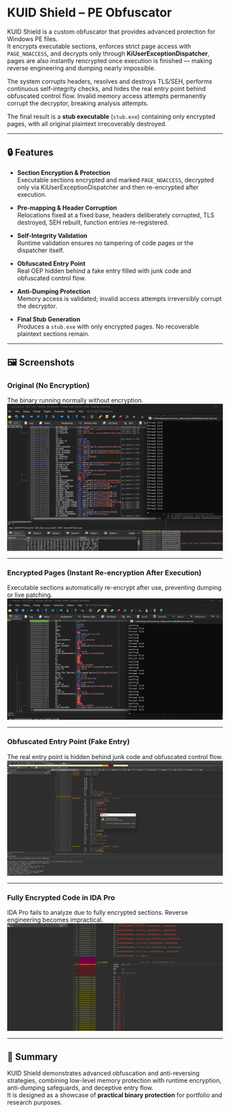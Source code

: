 # KUID Shield – PE Obfuscator

KUID Shield is a custom obfuscator that provides advanced protection for Windows PE files.  
It encrypts executable sections, enforces strict page access with `PAGE_NOACCESS`, and decrypts only through **KiUserExceptionDispatcher**, pages are also instantly rencrypted once execution is finished — making reverse engineering and dumping nearly impossible.  

The system corrupts headers, resolves and destroys TLS/SEH, performs continuous self-integrity checks, and hides the real entry point behind obfuscated control flow. Invalid memory access attempts permanently corrupt the decryptor, breaking analysis attempts.  

The final result is a **stub executable** (`stub.exe`) containing only encrypted pages, with all original plaintext irrecoverably destroyed.  

---

## 🔒 Features

- **Section Encryption & Protection**  
  Executable sections encrypted and marked `PAGE_NOACCESS`, decrypted only via KiUserExceptionDispatcher and then re-encrypted after execution.  

- **Pre-mapping & Header Corruption**  
  Relocations fixed at a fixed base, headers deliberately corrupted, TLS destroyed, SEH rebuilt, function entries re-registered.  

- **Self-Integrity Validation**  
  Runtime validation ensures no tampering of code pages or the dispatcher itself.  

- **Obfuscated Entry Point**  
  Real OEP hidden behind a fake entry filled with junk code and obfuscated control flow.  

- **Anti-Dumping Protection**  
  Memory access is validated; invalid access attempts irreversibly corrupt the decryptor.  

- **Final Stub Generation**  
  Produces a `stub.exe` with only encrypted pages. No recoverable plaintext sections remain.  

---

## 🖼️ Screenshots

### Original (No Encryption)  
The binary running normally without encryption.  
![Original - No Encryption](./assets/original.png)

---

### Encrypted Pages (Instant Re-encryption After Execution)  
Executable sections automatically re-encrypt after use, preventing dumping or live patching.  
![Encrypted Pages](./assets/encrypted_pages.png)

---

### Obfuscated Entry Point (Fake Entry)  
The real entry point is hidden behind junk code and obfuscated control flow.  
![Obfuscated Entry](./assets/obfuscated_entry.png)

---

### Fully Encrypted Code in IDA Pro  
IDA Pro fails to analyze due to fully encrypted sections. Reverse engineering becomes impractical.  
![Fully Encrypted Code](./assets/ida_encrypted.png)

---

## 🚀 Summary

KUID Shield demonstrates advanced obfuscation and anti-reversing strategies, combining low-level memory protection with runtime encryption, anti-dumping safeguards, and deceptive entry flow.  
It is designed as a showcase of **practical binary protection** for portfolio and research purposes.  
